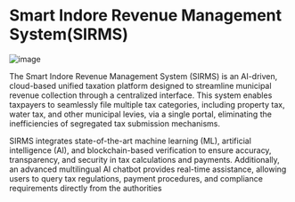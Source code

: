
# Smart Indore Revenue Management System(SIRMS)

![image](https://github.com/user-attachments/assets/e6cdd1c9-db7b-4192-8e94-3d9f24d4af5c)

The Smart Indore Revenue Management System (SIRMS) is an AI-driven, cloud-based unified taxation platform designed to streamline municipal revenue collection through a centralized interface. This system enables taxpayers to seamlessly file multiple tax categories, including property tax, water tax, and other municipal levies, via a single portal, eliminating the inefficiencies of segregated tax submission mechanisms.

SIRMS integrates state-of-the-art machine learning (ML), artificial intelligence (AI), and blockchain-based verification to ensure accuracy, transparency, and security in tax calculations and payments. Additionally, an advanced multilingual AI chatbot provides real-time assistance, allowing users to query tax regulations, payment procedures, and compliance requirements directly from the authorities
